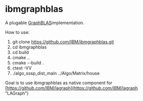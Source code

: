 # ibmgraphblas
A plugable [GraphBLAS](http://graphblas.org)implementation.

How to use:

1. git clone https://github.com/IBM/ibmgraphblas.git
2. cd ibmgraphblas
4. cd build
5. cmake ..
6. cmake --build .
7. ctest -VV
8. ./algo_sssp_dist_main ../Algo/Matrix/house

Goal is to use ibmgraphblas as native component for [https://github.com/IBM/lagraph](https://github.com/IBM/lagraph "LAGraph")


